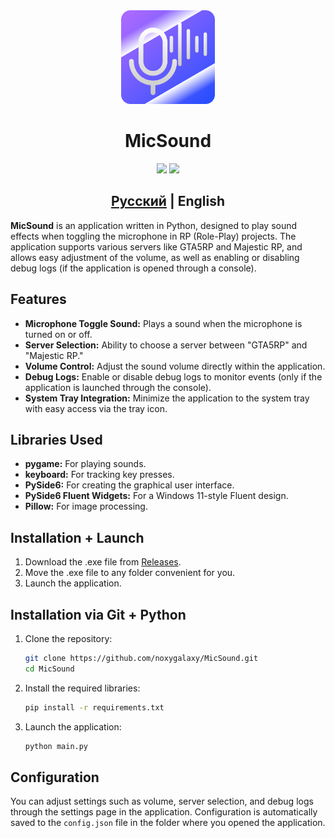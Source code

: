 <div align="center">
  <div>
    <img src="https://github.com/noxygalaxy/for-projects/raw/refs/heads/main/MicSoundAssets/iconbgrounded.png" width="150" alt="MicSound Logo"/>  
  </div>
  <h1>MicSound</h1>
  <img src="https://img.shields.io/github/downloads/noxygalaxy/micsound/total?style=for-the-badge"></img>  
  <img src="https://img.shields.io/github/created-at/noxygalaxy/micsound?style=for-the-badge"></img>
  <h2><a href="https://github.com/noxygalaxy/micsound/blob/main/README.md">Русский</a> | English</h2>  
</div>

**MicSound** is an application written in Python, designed to play sound effects when toggling the microphone in RP (Role-Play) projects. The application supports various servers like GTA5RP and Majestic RP, and allows easy adjustment of the volume, as well as enabling or disabling debug logs (if the application is opened through a console).

## Features
- **Microphone Toggle Sound:** Plays a sound when the microphone is turned on or off.
- **Server Selection:** Ability to choose a server between "GTA5RP" and "Majestic RP."
- **Volume Control:** Adjust the sound volume directly within the application.
- **Debug Logs:** Enable or disable debug logs to monitor events (only if the application is launched through the console).
- **System Tray Integration:** Minimize the application to the system tray with easy access via the tray icon.

## Libraries Used
- **pygame:** For playing sounds.
- **keyboard:** For tracking key presses.
- **PySide6:** For creating the graphical user interface.
- **PySide6 Fluent Widgets:** For a Windows 11-style Fluent design.
- **Pillow:** For image processing.

## Installation + Launch
1. Download the .exe file from [Releases](https://github.com/noxygalaxy/micsound/releases/latest/download/MicSound.exe).
2. Move the .exe file to any folder convenient for you.
3. Launch the application.

## Installation via Git + Python
1. Clone the repository:
   ```bash
   git clone https://github.com/noxygalaxy/MicSound.git
   cd MicSound
   ```

2. Install the required libraries:
   ```bash
   pip install -r requirements.txt
   ```

3. Launch the application:
   ```bash
   python main.py
   ```

## Configuration
You can adjust settings such as volume, server selection, and debug logs through the settings page in the application. Configuration is automatically saved to the `config.json` file in the folder where you opened the application.